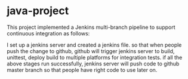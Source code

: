 # java-project
This project implemented a Jenkins multi-branch pipeline to support
continuous integration as follows:

I set up a jenkins server and created a jenkins file. so that when
people push the change to github, github will trigger jenkins server to 
build, unittest, deploy build to multiple platforms for integration tests.
if all the above stages run successfully, jenkins server will push code
to github master branch so that people have right code to use later on.

